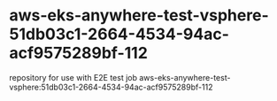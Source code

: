 # aws-eks-anywhere-test-vsphere-51db03c1-2664-4534-94ac-acf9575289bf-112
repository for use with E2E test job aws-eks-anywhere-test-vsphere:51db03c1-2664-4534-94ac-acf9575289bf-112
